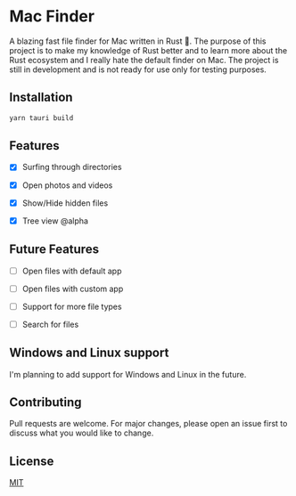 # Mac Finder 

A blazing fast file finder for Mac written in Rust 🦀. The purpose of this project is to make my knowledge of Rust better and to learn more about the Rust ecosystem and I really hate the default finder on Mac. The project is still in development and is not ready for use only for testing purposes.

## Installation

```bash
yarn tauri build
```

## Features

- [x] Surfing through directories
- [x] Open photos and videos
- [x] Show/Hide hidden files
- [x] Tree view @alpha


## Future Features

- [ ] Open files with default app
- [ ] Open files with custom app
- [ ] Support for more file types
- [ ] Search for files


## Windows and Linux support

I'm planning to add support for Windows and Linux in the future.

## Contributing
Pull requests are welcome. For major changes, please open an issue first to discuss what you would like to change.

## License
[MIT](./LICENSE.txt)



